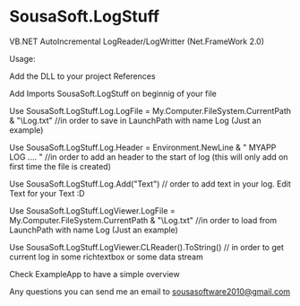 # SousaSoft.LogStuff
VB.NET AutoIncremental LogReader/LogWritter (Net.FrameWork 2.0)

Usage:

Add the DLL to your project References

Add Imports SousaSoft.LogStuff on beginnig of your file

Use SousaSoft.LogStuff.Log.LogFile = My.Computer.FileSystem.CurrentPath & "\Log.txt" //in order to save in LaunchPath with name Log (Just an example)

Use SousaSoft.LogStuff.Log.Header = Environment.NewLine & " MYAPP LOG .... " //in order to add an header to the start of log (this will only add on first time the file is created)

Use SousaSoft.LogStuff.Log.Add("Text") // order to add text in your log. Edit Text for your Text :D


Use SousaSoft.LogStuff.LogViewer.LogFile = My.Computer.FileSystem.CurrentPath & "\Log.txt" //in order to load from LaunchPath with name Log (Just an example)

Use SousaSoft.LogStuff.LogViewer.CLReader().ToString() // in order to get current log in some richtextbox or some data stream

Check ExampleApp to have a simple overview

Any questions you can send me an email to sousasoftware2010@gmail.com

